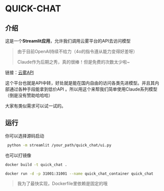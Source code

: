 # QUICK-CHAT

## 介绍

这是一个**Streamlit应用**，允许我们调用云雾平台的API去访问模型

>由于目前OpenAI持续不给力（4o的指令遵从能力变得好差呀）
> 
> Claude作为后期之秀，真的很棒！但是免费的次数太少啦~

链接：[云雾API](https://yunwu.ai/register?aff=ZDXj)

这个平台也就是API中转，好处就是能在国内自由的访问各类先进模型。并且其内部通过各种手段能拿到低价API
。所以用这个来帮我们简单使用Claude系列模型（倒是没有赞助哈哈哈）

大家有类似需求可以试一试的。


## 运行

你可以选择源码启动
```bash
 python -m streamlit /your_path/quick_chat/ui.py
```
也可以打镜像
```bash
docker build -t quick_chat .         

docker run -d -p 31001:31001 --name quick_chat_container quick_chat

```
> 我为了最快实现，Dockerfile里依赖是固定的哦
